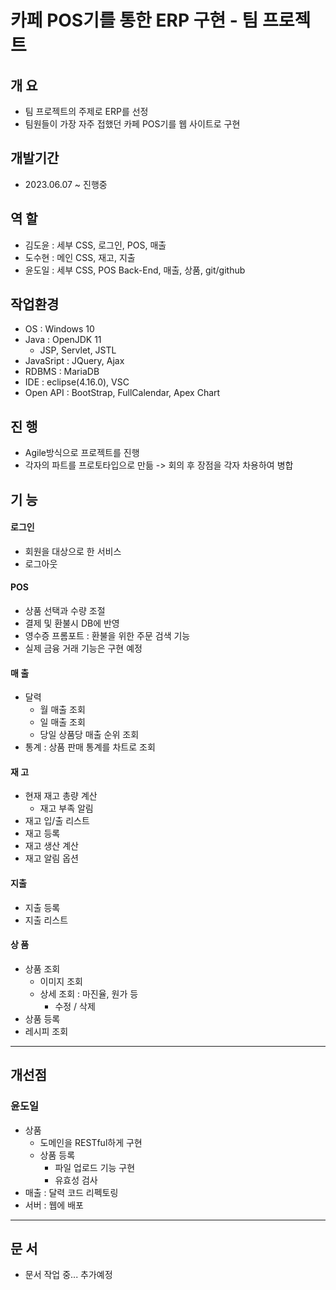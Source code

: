 # 카페 POS기를 통한 ERP 구현 - 팀 프로젝트

## 개 요
- 팀 프로젝트의 주제로 ERP를 선정
- 팀원들이 가장 자주 접했던 카페 POS기를 웹 사이트로 구현

## 개발기간
- 2023.06.07 ~ 진행중

## 역 할
- 김도윤 : 세부 CSS, 로그인, POS, 매출
- 도수현 : 메인 CSS, 재고, 지출
- 윤도일 : 세부 CSS, POS Back-End, 매출, 상품, git/github 

## 작업환경
- OS : Windows 10
- Java : OpenJDK 11
  - JSP, Servlet, JSTL
- JavaSript : JQuery, Ajax
- RDBMS : MariaDB
- IDE : eclipse(4.16.0), VSC
- Open API : BootStrap, FullCalendar, Apex Chart

## 진 행
- Agile방식으로 프로젝트를 진행
- 각자의 파트를 프로토타입으로 만듦 -> 회의 후 장점을 각자 차용하여 병합

## 기 능
#### 로그인
- 회원을 대상으로 한 서비스
- 로그아웃

#### POS
- 상품 선택과 수량 조절
- 결제 및 환불시 DB에 반영
- 영수증 프롬포트 : 환불을 위한 주문 검색 기능
- 실제 금융 거래 기능은 구현 예정

#### 매 출
- 달력
  - 월 매출 조회
  - 일 매출 조회
  - 당일 상품당 매출 순위 조회
- 통계 : 상품 판매 통계를 차트로 조회
  
#### 재 고
- 현재 재고 총량 계산
  - 재고 부족 알림
- 재고 입/출 리스트
- 재고 등록
- 재고 생산 계산
- 재고 알림 옵션

#### 지출
- 지출 등록
- 지출 리스트

#### 상 품
- 상품 조회
  - 이미지 조회
  - 상세 조회 : 마진율, 원가 등
    - 수정 / 삭제
- 상품 등록
- 레시피 조회

---
## 개선점
### 윤도일
- 상품
  - 도메인을 RESTful하게 구현
  - 상품 등록
    - 파일 업로드 기능 구현
    - 유효성 검사
- 매출 : 달력 코드 리펙토링
- 서버 : 웹에 배포
---
## 문 서
- 문서 작업 중... 추가예정
